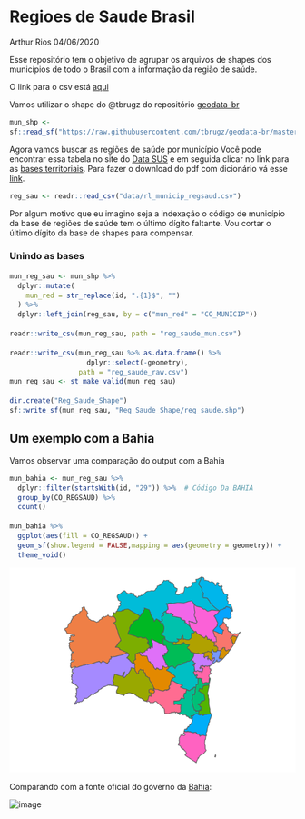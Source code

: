 Regioes de Saude Brasil
================
Arthur Rios
04/06/2020

Esse repositório tem o objetivo de agrupar os arquivos de shapes dos
municípios de todo o Brasil com a informação da região de saúde.

O link para o csv está
[aqui](https://raw.githubusercontent.com/arzevedo/Regioes-de-Saude-Brasil/master/reg_saude_mun.csv)

Vamos utilizar o shape do @tbrugz do repositório
[geodata-br](https://github.com/tbrugz/geodata-br)

``` r
mun_shp <-
sf::read_sf("https://raw.githubusercontent.com/tbrugz/geodata-br/master/geojson/geojs-100-mun.json")
```

Agora vamos buscar as regiões de saúde por município Você pode encontrar
essa tabela no site do [Data
SUS](http://www2.datasus.gov.br/DATASUS/index.php?area=060206) e em
seguida clicar no link para as [bases
territoriais](ftp://ftp.datasus.gov.br/territorio/tabelas). Para fazer o
download do pdf com dicionário vá esse
[link](ftp://ftp.datasus.gov.br/territorio/doc/bases_territoriais.pdf).

``` r
reg_sau <- readr::read_csv("data/rl_municip_regsaud.csv")
```

Por algum motivo que eu imagino seja a indexação o código de município
da base de regiões de saúde tem o último dígito faltante. Vou cortar o
último dígito da base de shapes para compensar.

### Unindo as bases

``` r
mun_reg_sau <- mun_shp %>% 
  dplyr::mutate(
    mun_red = str_replace(id, ".{1}$", "")
  ) %>% 
  dplyr::left_join(reg_sau, by = c("mun_red" = "CO_MUNICIP"))

readr::write_csv(mun_reg_sau, path = "reg_saude_mun.csv")

readr::write_csv(mun_reg_sau %>% as.data.frame() %>% 
                   dplyr::select(-geometry), 
                 path = "reg_saude_raw.csv")
mun_reg_sau <- st_make_valid(mun_reg_sau)

dir.create("Reg_Saude_Shape")
sf::write_sf(mun_reg_sau, "Reg_Saude_Shape/reg_saude.shp")
```

## Um exemplo com a Bahia

Vamos observar uma comparação do output com a Bahia

``` r
mun_bahia <- mun_reg_sau %>% 
  dplyr::filter(startsWith(id, "29")) %>%  # Código Da BAHIA
  group_by(CO_REGSAUD) %>% 
  count()

mun_bahia %>% 
  ggplot(aes(fill = CO_REGSAUD)) +
  geom_sf(show.legend = FALSE,mapping = aes(geometry = geometry)) +
  theme_void()
```

![](README_files/figure-gfm/exemplo-1.png)<!-- -->

Comparando com a fonte oficial do governo da
[Bahia](http://www1.saude.ba.gov.br/mapa_bahia/indexch.asp):

![image](https://user-images.githubusercontent.com/36868624/83819649-cc40d300-a6a0-11ea-911e-536cc685965b.png)
